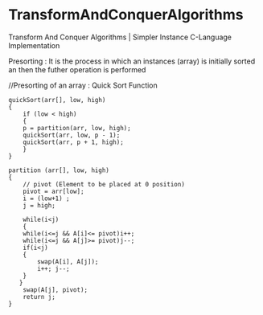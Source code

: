 # TransformAndConquerAlgorithms
Transform And Conquer Algorithms | Simpler Instance  C-Language Implementation

Presorting : It is the process in which an instances (array) is initially sorted an then the futher operation is performed



//Presorting of an array : Quick Sort Function

	quickSort(arr[], low, high)
	{
	    if (low < high)
	    {
		p = partition(arr, low, high);
		quickSort(arr, low, p - 1);  
		quickSort(arr, p + 1, high); 
	    }
	}

	partition (arr[], low, high)
	{
	    // pivot (Element to be placed at 0 position)
	    pivot = arr[low];  
	    i = (low+1) ;
	    j = high;

	    while(i<j)
	    {
		while(i<=j && A[i]<= pivot)i++;
		while(i<=j && A[j]>= pivot)j--;
		if(i<j)
		{
			swap(A[i], A[j]);
			i++; j--;
		}	
	   }
	    swap(A[j], pivot);
	    return j;
	}





